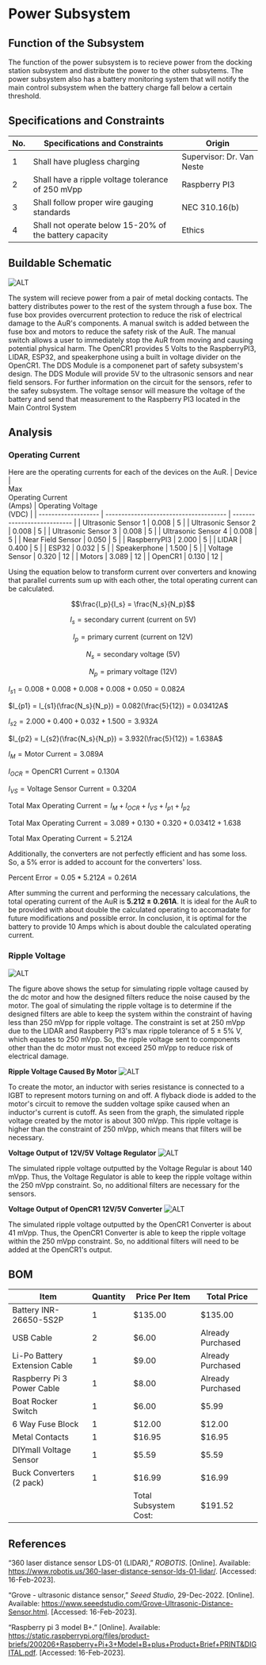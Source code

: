 # Power Subsystem

## Function of the Subsystem
The function of the power subsystem is to recieve power from the docking station subsystem and distribute the power to the other subsytems. The power subsystem also has a battery monitoring system that will notify the main control subsystem when the battery charge fall below a certain threshold. 

## Specifications and Constraints

| No. | Specifications and Constraints | Origin | 
|-|-|-| 
| 1 | Shall have plugless charging | Supervisor: Dr. Van Neste 
| 2 | Shall have a ripple voltage tolerance of 250 mVpp | Raspberry PI3
| 3 | Shall follow proper wire gauging standards | NEC 310.16(b)
| 4 | Shall not operate below 15-20% of the battery capacity | Ethics

## Buildable Schematic 
![ALT](https://github.com/Hawk652/Capstone-Guidance-Robot/blob/main/Documentation/Images/Power/power%20schematic.png)

The system will recieve power from a pair of metal docking contacts. The battery distributes power to the rest of the system through a fuse box. The fuse box provides overcurrent protection to reduce the risk of electrical damage to the AuR's components. A manual switch is added between the fuse box and motors to reduce the safety risk of the AuR. The manual switch allows a user to immediately stop the AuR from moving and causing potential physical harm. The OpenCR1 provides 5 Volts to the RaspberryPI3, LIDAR, ESP32, and speakerphone using a built in voltage divider on the OpenCR1. The DDS Module is a componenet part of safety subsystem's design. The DDS Module will provide 5V to the ultrasonic sensors and near field sensors. For further information on the circuit for the sensors, refer to the safey subsystem. 
The voltage sensor will measure the voltage of the battery and send that measurement to the Raspberry PI3 located in the Main Control System


## Analysis
### Operating Current
Here are the operating currents for each of the devices on the AuR. 
| Device              | <br>Max<br>Operating Current<br>(Amps) | Operating Voltage<br>(VDC) |
| ------------------- | -------------------------------------- | --------------------------- |
| Ultrasonic Sensor 1 | 0.008                                  | 5                           |
| Ultrasonic Sensor 2 | 0.008                                  | 5                           |
| Ultrasonic Sensor 3 | 0.008                                  | 5                           |
| Ultrasonic Sensor 4 | 0.008                                  | 5                           |
| Near Field Sensor   | 0.050                                  | 5                           |
| RaspberryPI3        | 2.000                                  | 5                           |
| LIDAR               | 0.400                                  | 5                           |
| ESP32               | 0.032                                  | 5                           |
| Speakerphone        | 1.500                                  | 5                           |
| Voltage Sensor      | 0.320                                  | 12                          |
| Motors              | 3.089                                  | 12                          |
| OpenCR1             | 0.130                                  | 12                          |

Using the equation below to transform current over converters and knowing that parallel currents sum up with each other, the total operating current can be calculated. 

$$\frac{I_p}{I_s} = \frac{N_s}{N_p}$$

$$I_s  = \text{secondary current (current on 5V)}$$

$$I_p = \text{primary current (current on 12V)}$$

$$N_s  = \text{secondary voltage (5V)}$$

$$N_p = \text{primary voltage (12V)}$$


$I_{s1} = 0.008 +0.008 +0.008 +0.008 +0.050 = 0.082 A$

$I_{p1} = I_{s1}(\frac{N_s}{N_p}) = 0.082(\frac{5}{12}) =  0.03412A$


$I_{s2} = 2.000 + 0.400+0.032+1.500 = 3.932  A$

$I_{p2} = I_{s2}(\frac{N_s}{N_p}) = 3.932(\frac{5}{12}) =  1.638A$


$I_M=\text{Motor Current} = 3.089A$

$I_{OCR}=\text{OpenCR1 Current} = 0.130A$

$I_{VS}=\text{Voltage Sensor Current} = 0.320A$


$\text{Total Max Operating Current} = I_M+I_{OCR}+I_{VS}+I_{p1}+I_{p2}$

$\text{Total Max Operating Current} = 3.089+0.130+0.320+0.03412+1.638$

$\text{Total Max Operating Current} = 5.212A$


Additionally, the converters are not perfectly efficient and has some loss. So, a 5% error is added to account for the converters' loss. 


$\text{Percent Error} = 0.05 * 5.212A = 0.261A$

After summing the current and performing the necessary calculations, the total operating current of the AuR is **5.212 ± 0.261A**. It is ideal for the AuR to be provided with about double the calculated operating to accomadate for future modifications and possible error. In conclusion, it is optimal for the battery to provide 10 Amps which is about double the calculated operating current.

### Ripple Voltage
![ALT](https://github.com/Hawk652/Capstone-Guidance-Robot/blob/main/Documentation/Images/Power/ripple%20simulation%20v3.png)

The figure above shows the setup for simulating ripple voltage caused by the dc motor and how the designed filters reduce the noise caused by the motor. The goal of simulating the ripple voltage is to determine if the designed filters are able to keep the system within the constraint of having less than 250 mVpp for ripple voltage. The constraint is set at 250 mVpp due to the LIDAR and Raspberry PI3's max ripple tolerance of 5 ± 5\% V, which equates to 250 mVpp. So, the ripple voltage sent to components other than the dc motor must not exceed 250 mVpp to reduce risk of electrical damage. 

**Ripple Voltage Caused By Motor**
![ALT](https://github.com/Hawk652/Capstone-Guidance-Robot/blob/main/Documentation/Images/Power/ripple%20motor%20v3.png)

To create the motor, an inductor with series resistance is connected to a IGBT to represent motors turning on and off. A flyback diode is added to the motor's circuit to remove the sudden voltage spike caused when an inductor's current is cutoff. As seen from the graph, the simulated ripple voltage created by the motor is about 300 mVpp. This ripple voltage is higher than the constraint of 250 mVpp, which means that filters will be necessary.

**Voltage Output of 12V/5V Voltage Regulator**
![ALT](https://github.com/Hawk652/Capstone-Guidance-Robot/blob/main/Documentation/Images/Power/ripple%20voltage%20regulator%20v2.png)

The simulated ripple voltage outputted by the Voltage Regular is about 140 mVpp. Thus, the Voltage Regulator is able to keep the ripple voltage within the 250 mVpp constraint. So, no additional filters are necessary for the sensors.

**Voltage Output of OpenCR1 12V/5V Converter**
![ALT](https://github.com/Hawk652/Capstone-Guidance-Robot/blob/main/Documentation/Images/Power/ripple%20OpenCr1%20v3.png)

The simulated ripple voltage outputted by the OpenCR1 Converter is about 41 mVpp. Thus, the OpenCR1 Converter is able to keep the ripple voltage within the 250 mVpp constraint. So, no additional filters will need to be added at the OpenCR1's output. 

## BOM
| Item                          | Quantity | Price Per Item        | Total Price       |
| ----------------------------- | -------- | --------------------- | ----------------- |
| Battery INR-26650-5S2P        | 1        | $135.00               | $135.00           |
| USB Cable                     | 2        | $6.00                 | Already Purchased |
| Li-Po Battery Extension Cable | 1        | $9.00                 | Already Purchased |
| Raspberry Pi 3 Power Cable    | 1        | $8.00                 | Already Purchased |
| Boat Rocker Switch            | 1        | $6.00                 | $5.99             |
| 6 Way Fuse Block              | 1        | $12.00                | $12.00            |
| Metal Contacts                | 1        | $16.95                | $16.95            |
| DIYmall Voltage Sensor        | 1        | $5.59                 | $5.59             |
| Buck Converters (2 pack)      | 1        | $16.99                | $16.99            |
|                               |          | Total Subsystem Cost: | $191.52           |

## References
“360 laser distance sensor LDS-01 (LIDAR),” _ROBOTIS_. [Online]. Available: https://www.robotis.us/360-laser-distance-sensor-lds-01-lidar/. [Accessed: 16-Feb-2023].

“Grove - ultrasonic distance sensor,” _Seeed Studio_, 29-Dec-2022. [Online]. Available: https://www.seeedstudio.com/Grove-Ultrasonic-Distance-Sensor.html. [Accessed: 16-Feb-2023].

“Raspberry pi 3 model B+.” [Online]. Available: https://static.raspberrypi.org/files/product-briefs/200206+Raspberry+Pi+3+Model+B+plus+Product+Brief+PRINT&DIGITAL.pdf. [Accessed: 16-Feb-2023].
